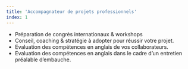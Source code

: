 ```yaml
---
title: 'Accompagnateur de projets professionnels'
index: 1
---
```

- Préparation de congrès internationaux & workshops 
- Conseil, coaching & stratégie à adopter pour réussir votre projet.
- Evaluation des compétences en anglais de vos collaborateurs.
- Evaluation des compétences en anglais dans le cadre d’un entretien préalable d’embauche.